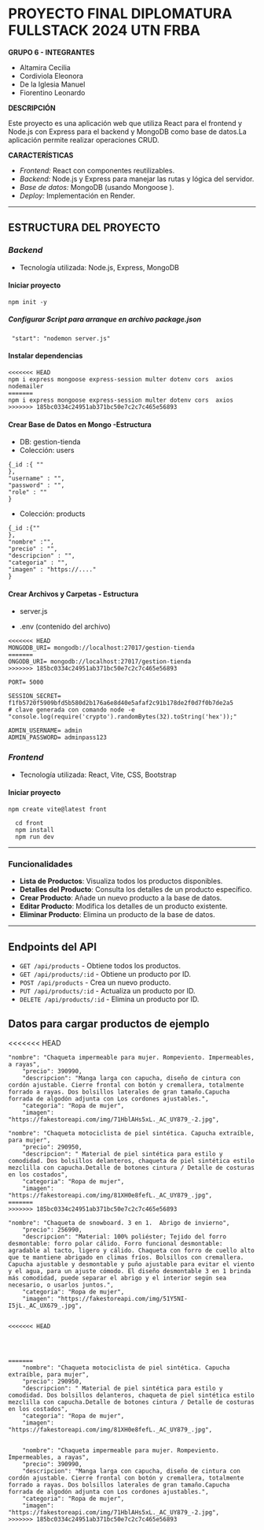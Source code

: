 # **PROYECTO FINAL DIPLOMATURA FULLSTACK 2024 UTN FRBA**

**GRUPO 6 - INTEGRANTES**
- Altamira Cecilia
- Cordiviola Eleonora
- De la Iglesia Manuel
- Fiorentino Leonardo

**DESCRIPCIÓN**

Este  proyecto es una aplicación web que  utiliza React para el frontend y Node.js con Express para el backend y MongoDB como base de datos.La aplicación permite realizar operaciones CRUD.

**CARACTERÍSTICAS**

- *Frontend:* React con componentes reutilizables.
- *Backend:* Node.js y Express para manejar las rutas y lógica del servidor.
- *Base de datos:* MongoDB (usando Mongoose ).
- *Deploy:* Implementación en Render.
---


## **ESTRUCTURA DEL PROYECTO**

### _Backend_
- Tecnología utilizada: Node.js, Express, MongoDB
#### Iniciar proyecto
```cd back
npm init -y
``` 
##### Configurar Script para arranque en archivo package.json
```
 "start": "nodemon server.js"
```
#### Instalar dependencias
```
<<<<<<< HEAD
npm i express mongoose express-session multer dotenv cors  axios nodemailer
=======
npm i express mongoose express-session multer dotenv cors  axios
>>>>>>> 185bc0334c24951ab371bc50e7c2c7c465e56893
```
#### Crear Base de Datos en Mongo -Estructura

- DB:  gestion-tienda
- Colección: users
```
{_id :{ ""
},
"username" : "",
"password" : "",
"role" : ""
}
```
- Colección: products
```
{_id :{""
},
"nombre" :"",
"precio" : "",
"descripcion" : "",
"categoria" : "",
"imagen" : "https://...."
}

```

#### Crear Archivos y Carpetas - Estructura
- server.js

 - .env (contenido del archivo)

```
<<<<<<< HEAD
MONGODB_URI= mongodb://localhost:27017/gestion-tienda
=======
ONGODB_URI= mongodb://localhost:27017/gestion-tienda
>>>>>>> 185bc0334c24951ab371bc50e7c2c7c465e56893

PORT= 5000

SESSION_SECRET= f1fb5720f5909bfd5b580d2b176a6e8d40e5afaf2c91b178de2f0d7f0b7de2a5
# clave generada con comando node -e "console.log(require('crypto').randomBytes(32).toString('hex'));"

ADMIN_USERNAME= admin
ADMIN_PASSWORD= adminpass123
```

### _Frontend_
- Tecnología utilizada: React,  Vite, CSS, Bootstrap  
#### Iniciar proyecto
```
npm create vite@latest front

  cd front
  npm install
  npm run dev
```

---
  ### Funcionalidades

- **Lista de Productos**: Visualiza todos los productos disponibles.
- **Detalles del Producto**: Consulta los detalles de un producto específico.
- **Crear Producto**: Añade un nuevo producto a la base de datos.
- **Editar Producto**: Modifica los detalles de un producto existente.
- **Eliminar Producto**: Elimina un producto de la base de datos.
---

## Endpoints del API

- `GET /api/products` - Obtiene todos los productos.
- `GET /api/products/:id` - Obtiene un producto por ID.
- `POST /api/products` - Crea un nuevo producto.
- `PUT /api/products/:id` - Actualiza un producto por ID.
- `DELETE /api/products/:id` - Elimina un producto por ID.


## Datos para cargar productos de ejemplo
<<<<<<< HEAD
```
"nombre": "Chaqueta impermeable para mujer. Rompeviento. Impermeables, a rayas",
    "precio": 390990,
    "descripcion": "Manga larga con capucha, diseño de cintura con cordón ajustable. Cierre frontal con botón y cremallera, totalmente forrado a rayas. Dos bolsillos laterales de gran tamaño.Capucha forrada de algodón adjunta con Los cordones ajustables.",
    "categoria": "Ropa de mujer",
    "imagen": "https://fakestoreapi.com/img/71HblAHs5xL._AC_UY879_-2.jpg",

"nombre": "Chaqueta motociclista de piel sintética. Capucha extraíble, para mujer",
    "precio": 290950,
    "descripcion": " Material de piel sintética para estilo y comodidad. Dos bolsillos delanteros, chaqueta de piel sintética estilo mezclilla con capucha.Detalle de botones cintura / Detalle de costuras en los costados",
    "categoria": "Ropa de mujer",
    "imagen": "https://fakestoreapi.com/img/81XH0e8fefL._AC_UY879_.jpg",
=======
>>>>>>> 185bc0334c24951ab371bc50e7c2c7c465e56893

"nombre": "Chaqueta de snowboard. 3 en 1.  Abrigo de invierno",
    "precio": 256990,
    "descripcion": "Material: 100% poliéster; Tejido del forro desmontable: forro polar cálido. Forro funcional desmontable: agradable al tacto, ligero y cálido. Chaqueta con forro de cuello alto que te mantiene abrigado en climas fríos. Bolsillos con cremallera. Capucha ajustable y desmontable y puño ajustable para evitar el viento y el agua, para un ajuste cómodo. El diseño desmontable 3 en 1 brinda más comodidad, puede separar el abrigo y el interior según sea necesario, o usarlos juntos.",
    "categoria": "Ropa de mujer",
    "imagen": "https://fakestoreapi.com/img/51Y5NI-I5jL._AC_UX679_.jpg",


<<<<<<< HEAD
    


    
=======
    "nombre": "Chaqueta motociclista de piel sintética. Capucha extraíble, para mujer",
    "precio": 290950,
    "descripcion": " Material de piel sintética para estilo y comodidad. Dos bolsillos delanteros, chaqueta de piel sintética estilo mezclilla con capucha.Detalle de botones cintura / Detalle de costuras en los costados",
    "categoria": "Ropa de mujer",
    "imagen": "https://fakestoreapi.com/img/81XH0e8fefL._AC_UY879_.jpg",


    "nombre": "Chaqueta impermeable para mujer. Rompeviento. Impermeables, a rayas",
    "precio": 390990,
    "descripcion": "Manga larga con capucha, diseño de cintura con cordón ajustable. Cierre frontal con botón y cremallera, totalmente forrado a rayas. Dos bolsillos laterales de gran tamaño.Capucha forrada de algodón adjunta con Los cordones ajustables.",
    "categoria": "Ropa de mujer",
    "imagen": "https://fakestoreapi.com/img/71HblAHs5xL._AC_UY879_-2.jpg",
>>>>>>> 185bc0334c24951ab371bc50e7c2c7c465e56893
